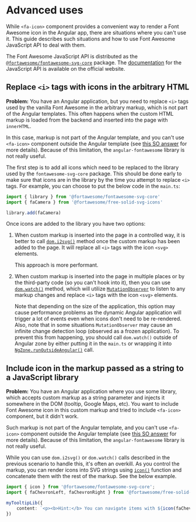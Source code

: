 # Advanced uses

While `<fa-icon>` component provides a convenient way to render a Font Awesome icon in the Angular app, there are situations where you can't use it. This guide describes such situations and how to use Font Awesome JavaScript API to deal with them.

The Font Awesome JavaScript API is distributed as the [`@fortawesome/fontawesome-svg-core`](https://www.npmjs.com/package/@fortawesome/fontawesome-svg-core) package. The [documentation](https://fontawesome.com/v5.15/how-to-use/javascript-api/setup/getting-started) for the JavaScript API is available on the official website.

## Replace `<i>` tags with icons in the arbitrary HTML

**Problem:** You have an Angular application, but you need to replace `<i>` tags used by the vanilla Font Awesome in the arbitrary markup, which is not part of the Angular templates. This often happens when the custom HTML markup is loaded from the backend and inserted into the page with `innerHTML`.

In this case, markup is not part of the Angular template, and you can't use `<fa-icon>` component outside the Angular template (see [this SO answer](https://stackoverflow.com/a/41089093/1377864) for more details). Because of this limitation, the `angular-fontawesome` library is not really useful.

The first step is to add all icons which need to be replaced to the library used by the `fontawesome-svg-core` package. This should be done early to make sure that icons are in the library by the time you attempt to replace `<i>` tags. For example, you can choose to put the below code in the `main.ts`:

```ts
import { library } from '@fortawesome/fontawesome-svg-core'
import { faCamera } from '@fortawesome/free-solid-svg-icons'

library.add(faCamera)
```

Once icons are added to the library you have two options:

1. When custom markup is inserted into the page in a controlled way, it is better to call [`dom.i2svg()`](https://fontawesome.com/v5.15/how-to-use/javascript-api/methods/dom-i2svg) method once the custom markup has been added to the page. It will replace all `<i>` tags with the icon `<svg>` elements.

   This approach is more performant.
2. When custom markup is inserted into the page in multiple places or by the third-party code (so you can't hook into it), then you can use [`dom.watch()`](https://fontawesome.com/v5.15/how-to-use/javascript-api/methods/dom-watch) method, which will utilize [`MutationObserver`](https://developer.mozilla.org/en-US/docs/Web/API/MutationObserver) to listen to any markup changes and replace `<i>` tags with the icon `<svg>` elements.

   Note that depending on the size of the application, this option may cause performance problems as the dynamic Angular application will trigger a lot of events even when icons don't need to be re-rendered. Also, note that in some situations `MutationObserver` may cause an infinite change detection loop (observed as a frozen application). To prevent this from happening, you should call `dom.watch()` outside of Angular zone by either putting it in the `main.ts` or wrapping it into [`NgZone.runOutsideAngular()`](https://angular.io/api/core/NgZone#runOutsideAngular) call.

## Include icon in the markup passed as a string to a JavaScript library

**Problem:** You have an Angular application where you use some library, which accepts custom markup as a string parameter and injects it somewhere in the DOM (tooltip, Google Maps, etc). You want to include Font Awesome icon in this custom markup and tried to include `<fa-icon>` component, but it didn't work.

Such markup is not part of the Angular template, and you can't use `<fa-icon>` component outside the Angular template (see [this SO answer](https://stackoverflow.com/a/41089093/1377864) for more details). Because of this limitation, the `angular-fontawesome` library is not really useful.

While you can use `dom.i2svg()` or `dom.watch()` calls described in the previous scenario to handle this, it's often an overkill. As you control the markup, you can render icons into SVG strings using [`icon()`](https://fontawesome.com/v5.15/how-to-use/javascript-api/methods/icon) function and concatenate them with the rest of the markup. See the below example.

```ts
import { icon } from '@fortawesome/fontawesome-svg-core';
import { faChevronLeft, faChevronRight } from '@fortawesome/free-solid-svg-icons';

myTooltipLib({
    content: `<p><b>Hint:</b> You can navigate items with ${icon(faChevronLeft).html.join('')} and ${icon(faChevronRight).html.join('')} buttons.</p>`
})
```
